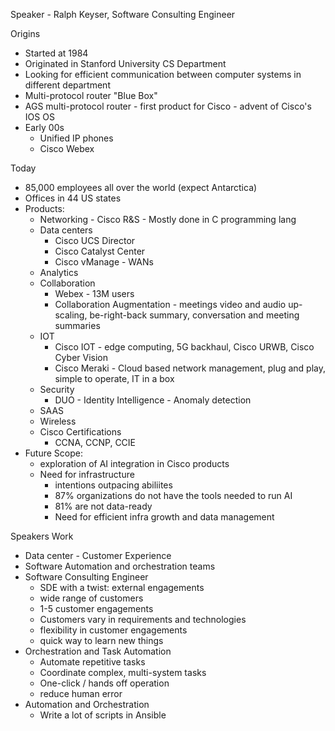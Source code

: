 Speaker - Ralph Keyser, Software Consulting Engineer

Origins
- Started at 1984
- Originated in Stanford University CS Department
- Looking for efficient communication between computer systems in different department
- Multi-protocol router "Blue Box"
- AGS multi-protocol router - first product for Cisco - advent of Cisco's IOS OS
- Early 00s
	- Unified IP phones
	- Cisco Webex

Today
- 85,000 employees all over the world (expect Antarctica)
- Offices in 44 US states
- Products:
	- Networking - Cisco R&S - Mostly done in C programming lang
	- Data centers
		- Cisco UCS Director
		- Cisco Catalyst Center
		- Cisco vManage - WANs
	- Analytics
	- Collaboration
		- Webex - 13M users
		- Collaboration Augmentation - meetings video and audio up-scaling, be-right-back summary, conversation and meeting summaries
	- IOT 
		- Cisco IOT - edge computing, 5G backhaul, Cisco URWB, Cisco Cyber Vision
		- Cisco Meraki - Cloud based network management, plug and play, simple to operate, IT in a box
	- Security
		- DUO - Identity Intelligence - Anomaly detection
	- SAAS
	- Wireless
	- Cisco Certifications
		- CCNA, CCNP, CCIE
- Future Scope:
	- exploration of AI integration in Cisco products
	- Need for infrastructure
		- intentions outpacing abiliites
		- 87% organizations do not have the tools needed to run AI
		- 81% are not data-ready
		- Need for efficient infra growth and data management

Speakers Work
- Data center - Customer Experience
- Software Automation and orchestration teams
- Software Consulting Engineer
	- SDE with a twist: external engagements
	- wide range of customers
	- 1-5 customer engagements
	- Customers vary in requirements and technologies
	- flexibility in customer engagements
	- quick way to learn new things
- Orchestration and Task Automation
	- Automate repetitive tasks
	- Coordinate complex, multi-system tasks
	- One-click / hands off operation
	- reduce human error
- Automation and Orchestration
	- Write a lot of scripts in Ansible